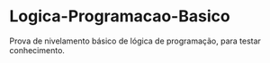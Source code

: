 # Logica-Programacao-Basico
Prova de nivelamento básico de lógica de programação, para testar conhecimento.
